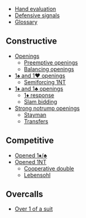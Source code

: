 * [Hand evaluation](evaluation/README.md)
* [Defensive signals](signal/README.md)
* [Glossary](GLOSSARY.md)

Constructive
------------
* [Openings](constructive/opening/README.md)
	- [Preemptive openings](constructive/opening/preemptive/README.md)
	- [Balancing openings](constructive/opening/balancing/README.md)
* [1♠ and 1♥ openings](constructive/major/README.md)
	- [Semiforcing 1NT](constructive/major/semiforcing-notrump/README.md)
* [1♦ and 1♣ openings](constructive/minor/README.md)
	- [1♦ response](constructive/minor/diamonds/README.md)
	- [Slam bidding](constructive/minor/slam/README.md)
* [Strong notrump openings](constructive/notrump/README.md)
	- [Stayman](constructive/notrump/stayman/README.md)
	- [Transfers](constructive/notrump/transfer/README.md)

Competitive
-----------
* [Opened 1♦/♣](competitive/minor/README.md)
* [Opened 1NT](competitive/notrump/README.md)
	- [Cooperative double](competitive/notrump/double/README.md)
	- [Lebensohl](competitive/notrump/lebensohl/README.md)

Overcalls
---------
* [Over 1 of a suit](overcall/suit/README.md)
